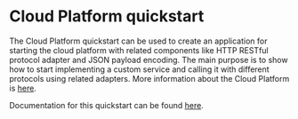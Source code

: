 # Cloud Platform quickstart

The Cloud Platform quickstart can be used to create an application for starting the cloud platform with related components like HTTP RESTful protocol adapter and JSON payload encoding. The main purpose is to show how to start implementing a custom service and calling it with different protocols using related adapters.
More information about the Cloud Platform is [here](https://rhiot.gitbooks.io/rhiotdocumentation/content/cloudplatform/cloudplatform.html).

Documentation for this quickstart can be found [here]().
